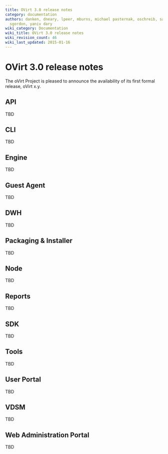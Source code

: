 ```yaml
---
title: OVirt 3.0 release notes
category: documentation
authors: danken, dneary, lpeer, mburns, michael pasternak, oschreib, sandrobonazzola,
  sgordon, yaniv dary
wiki_category: Documentation
wiki_title: OVirt 3.0 release notes
wiki_revision_count: 46
wiki_last_updated: 2015-01-16
---
```


# OVirt 3.0 release notes

The oVirt Project is pleased to announce the availability of its first formal release, oVirt x.y.

## API

TBD

## CLI

TBD

## Engine

TBD

## Guest Agent

TBD

## DWH

TBD

## Packaging & Installer

TBD

## Node

TBD

## Reports

TBD

## SDK

TBD

## Tools

TBD

## User Portal

TBD

## VDSM

TBD

## Web Administration Portal

TBD
